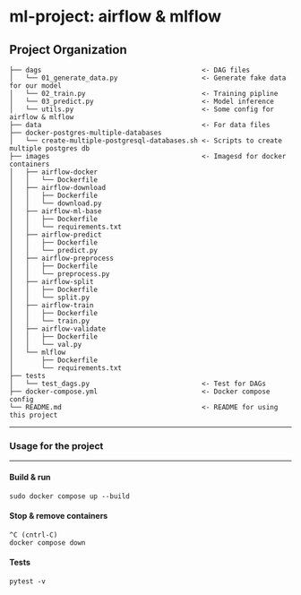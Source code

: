 ml-project: airflow & mlflow
==============================  

  
Project Organization  
------------  
  
    ├── dags                                        <- DAG files  
    │   └── 01_generate_data.py                     <- Generate fake data for our model
    │   └── 02_train.py                             <- Training pipline  
    │   └── 03_predict.py                           <- Model inference
    │   └── utils.py                                <- Some config for airflow & mlflow
    ├── data                                        <- For data files  
    ├── docker-postgres-multiple-databases          
    │   └── create-multiple-postgresql-databases.sh <- Scripts to create multiple postgres db 
    ├── images                                      <- Imagesd for docker containers
    │   ├── airflow-docker 
    │   │   └── Dockerfile       
    │   ├── airflow-download 
    │   │   ├── Dockerfile  
    │   │   └── download.py                     
    │   ├── airflow-ml-base   
    │   │   ├── Dockerfile   
    │   │   └── requirements.txt      
    │   ├── airflow-predict
    │   │   ├── Dockerfile  
    │   │   └── predict.py          
    │   ├── airflow-preprocess 
    │   │   ├── Dockerfile  
    │   │   └── preprocess.py     
    │   ├── airflow-split 
    │   │   ├── Dockerfile  
    │   │   └── split.py        
    │   ├── airflow-train 
    │   │   ├── Dockerfile  
    │   │   └── train.py     
    │   ├── airflow-validate 
    │   │   ├── Dockerfile  
    │   │   └── val.py        
    │   └── mlflow  
    │       ├── Dockerfile   
    │       └── requirements.txt                
    ├── tests                      
    │   └── test_dags.py                            <- Test for DAGs
    ├── docker-compose.yml                          <- Docker compose config   
    └── README.md                                   <- README for using this project
  
--------  
  
### Usage for the project  
------------  

#### Build & run
```
sudo docker compose up --build
```
#### Stop & remove containers
```
^C (cntrl-C)
docker compose down
```
#### Tests
```
pytest -v
```